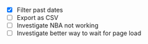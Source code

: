 - [x] Filter past dates
- [ ] Export as CSV
- [ ] Investigate NBA not working
- [ ] Investigate better way to wait for page load